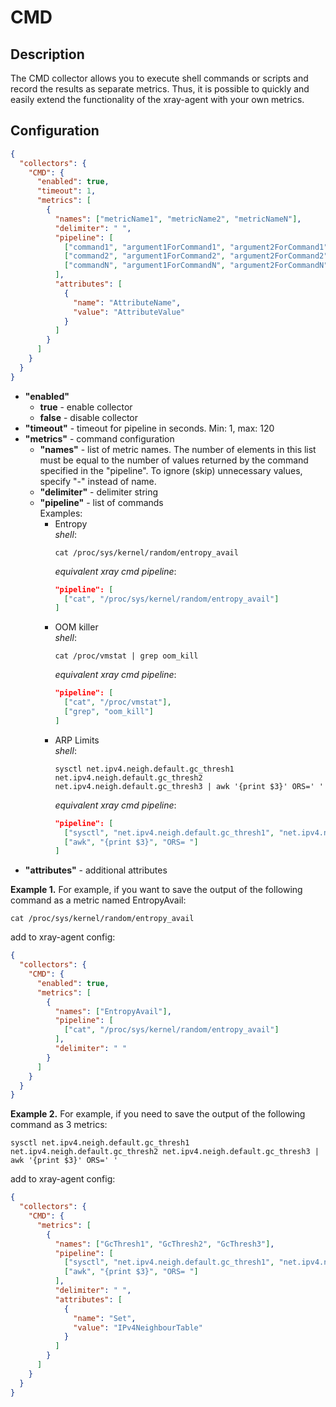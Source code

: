 # CMD
## Description
The CMD collector allows you to execute shell commands or scripts and record the results as separate metrics.
Thus, it is possible to quickly and easily extend the functionality of the xray-agent with your own metrics.
## Configuration
```json
{
  "collectors": {
    "CMD": {
      "enabled": true,
      "timeout": 1,
      "metrics": [
        {
          "names": ["metricName1", "metricName2", "metricNameN"],
          "delimiter": " ",
          "pipeline": [
            ["command1", "argument1ForCommand1", "argument2ForCommand1", "argumentNForCommand1"],
            ["command2", "argument1ForCommand2", "argument2ForCommand2", "argumentNForCommand2"],
            ["commandN", "argument1ForCommandN", "argument2ForCommandN", "argumentNForCommandN"]
          ],
          "attributes": [
            {
              "name": "AttributeName",
              "value": "AttributeValue"
            }
          ]
        }
      ]
    }
  }
}
```
* **"enabled"**
    * **true** - enable collector
    * **false** - disable collector
* **"timeout"** - timeout for pipeline in seconds. Min: 1, max: 120
* **"metrics"** - command configuration
    * **"names"** - list of metric names. The number of elements in this list must be equal to the number of values returned by the command specified in the "pipeline". To ignore (skip) unnecessary values, specify "-" instead of name.
    * **"delimiter"** - delimiter string
    * **"pipeline"** - list of commands  
      Examples:
        * Entropy  
          *shell*:
          ```shell
          cat /proc/sys/kernel/random/entropy_avail
          ```
          *equivalent xray cmd pipeline*:
          ```json
          "pipeline": [
            ["cat", "/proc/sys/kernel/random/entropy_avail"]
          ]
          ```
        * OOM killer  
          *shell*:
          ```shell
          cat /proc/vmstat | grep oom_kill
          ```
          *equivalent xray cmd pipeline*:
          ```json
          "pipeline": [
            ["cat", "/proc/vmstat"],
            ["grep", "oom_kill"]
          ]
          ```
        * ARP Limits  
          *shell*:
          ```shell
          sysctl net.ipv4.neigh.default.gc_thresh1 net.ipv4.neigh.default.gc_thresh2 net.ipv4.neigh.default.gc_thresh3 | awk '{print $3}' ORS=' '
          ```
          *equivalent xray cmd pipeline*:
          ```json
          "pipeline": [
            ["sysctl", "net.ipv4.neigh.default.gc_thresh1", "net.ipv4.neigh.default.gc_thresh2", "net.ipv4.neigh.default.gc_thresh3"],
            ["awk", "{print $3}", "ORS= "]
          ]
          ```
* **"attributes"** - additional attributes

**Example 1.**
For example, if you want to save the output of the following command as a metric named EntropyAvail:
```shel
cat /proc/sys/kernel/random/entropy_avail
```
add to xray-agent config:
```json
{
  "collectors": {
    "CMD": {
      "enabled": true,
      "metrics": [
        {
          "names": ["EntropyAvail"],
          "pipeline": [
            ["cat", "/proc/sys/kernel/random/entropy_avail"]
          ],
          "delimiter": " "
        }
      ]
    }
  }
}
```
**Example 2.** For example, if you need to save the output of the following command as 3 metrics:
```shel
sysctl net.ipv4.neigh.default.gc_thresh1 net.ipv4.neigh.default.gc_thresh2 net.ipv4.neigh.default.gc_thresh3 | awk '{print $3}' ORS=' '
```
add to xray-agent config:
```json
{
  "collectors": {
    "CMD": {
      "metrics": [
        {
          "names": ["GcThresh1", "GcThresh2", "GcThresh3"],
          "pipeline": [
            ["sysctl", "net.ipv4.neigh.default.gc_thresh1", "net.ipv4.neigh.default.gc_thresh2", "net.ipv4.neigh.default.gc_thresh3"],
            ["awk", "{print $3}", "ORS= "]
          ],
          "delimiter": " ",
          "attributes": [
            {
              "name": "Set",
              "value": "IPv4NeighbourTable"
            }
          ]
        }
      ]
    }
  }
}
```